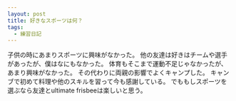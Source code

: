 ```yaml
---
layout: post
title: 好きなスポーツは何？
tags:
  - 練習日記
---
```

子供の時にあまりスポーツに興味がなかった。
他の友達は好きはチームや選手があったが、僕はなにもなかった。
体育もそこまで運動不足じゃなかったが、あまり興味がなかった。
その代わりに両親の影響でよくキャンプした。
キャンブで初めて料理や他のスキルを習って今も感謝している。
でももしスポーツを選ぶなら友達とultimate frisbeeは楽しいと思う。
